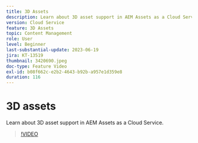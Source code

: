 ```yaml
---
title: 3D Assets
description: Learn about 3D asset support in AEM Assets as a Cloud Service.
version: Cloud Service
feature: 3D Assets
topic: Content Management
role: User
level: Beginner
last-substantial-update: 2023-06-19
jira: KT-13519
thumbnail: 3420690.jpeg
doc-type: Feature Video
exl-id: b08f662c-e2b2-4643-b92b-a957e1d359e8
duration: 116
---
```

# 3D assets

Learn about 3D asset support in AEM Assets as a Cloud Service.

>[!VIDEO](https://video.tv.adobe.com/v/3420690/?learn=on)
